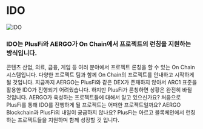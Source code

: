 # IDO

![IDO](../ko/.gitbook/assets/IDO\_2.png)

### IDO는 PlusFi와 AERGO가 On Chain에서 프로젝트의 런칭을 지원하는 방식입니다.

콘텐츠 산업, 의료, 금융, 게임 등 여러 분야에서 프로젝트 론칭을 할 수 있는 On Chain 시스템입니다. 다양한 프로젝트 팀과 함께 On Chain의 프로젝트를 안내하고 시작하게 될 것입니다. 지금까지 AERGO는 PlusFi와 같은 DEX가 존재하지 않아서 ARC1 표준을 활용한 IDO가 진행되기 어려웠습니다. 하지만 PlusFi가 론칭하면 상황은 완전히 바뀔 것입니다. AERGO가 육성하는 프로젝트들에 대해서 알고 있으신가요? 처음으로 PlusFi를 통해 IDO를 진행하게 될 프로젝트는 어떠한 프로젝트일까요? AERGO Blockchain과 PlusFi의 내일이 궁금하지 않나요? PlusFi는 아르고 블록체인에서 런칭하는 프로젝트들을 지원하며 함께 성장할 것 입니다.
